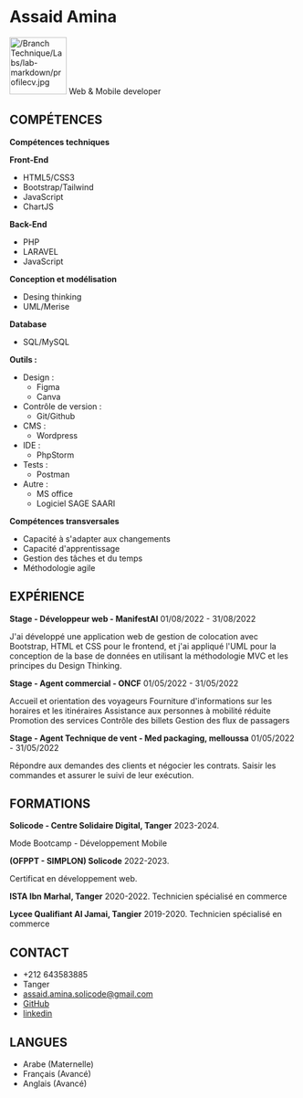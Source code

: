 
# Assaid Amina
<img src="profile" alt="/Branch Technique/Labs/lab-markdown/profilecv.jpg" width="100">
Web & Mobile developer

## COMPÉTENCES

**Compétences techniques**

**Front-End**
* HTML5/CSS3
* Bootstrap/Tailwind
* JavaScript
* ChartJS

**Back-End**
* PHP
* LARAVEL
* JavaScript
  
**Conception et modélisation**
* Desing thinking
* UML/Merise

**Database**
* SQL/MySQL

**Outils :**
- Design :
  * Figma
  * Canva
- Contrôle de version :
  * Git/Github
- CMS :
  * Wordpress
- IDE : 
  * PhpStorm
- Tests : 
  * Postman
- Autre : 
  * MS office
  * Logiciel SAGE SAARI






**Compétences transversales**

* Capacité à s'adapter aux changements
* Capacité d'apprentissage
* Gestion des tâches et du temps
* Méthodologie agile 


## EXPÉRIENCE

**Stage - Développeur web - ManifestAI** 01/08/2022 - 31/08/2022

J'ai développé une application web de gestion de colocation avec Bootstrap, HTML et CSS pour le frontend, et j'ai appliqué l'UML pour la conception de la base de données en utilisant la méthodologie MVC et les principes du Design Thinking.

**Stage - Agent commercial - ONCF** 01/05/2022 - 31/05/2022

Accueil et orientation des voyageurs Fourniture d'informations sur les horaires et les itinéraires Assistance aux personnes à mobilité réduite Promotion des services Contrôle des billets Gestion des flux de passagers

**Stage - Agent Technique de vent - Med packaging, melloussa** 01/05/2022 - 31/05/2022

Répondre aux demandes des clients et négocier les contrats.
Saisir les commandes et assurer le suivi de leur exécution.






## FORMATIONS

**Solicode - Centre Solidaire Digital, Tanger** 2023-2024.

Mode Bootcamp - Développement Mobile

**(OFPPT - SIMPLON) Solicode**  2022-2023.

Certificat en développement web.

**ISTA Ibn Marhal, Tanger**  2020-2022.
Technicien spécialisé en commerce

**Lycee Qualifiant Al Jamai, Tangier**  2019-2020.
Technicien spécialisé en commerce




## CONTACT

- +212 643583885
- Tanger
- assaid.amina.solicode@gmail.com
- [GitHub](https://github.com/aminaassaid1)
- [linkedin](https://www.linkedin.com/in/amina-assaid-943989252/)

## LANGUES
* Arabe (Maternelle)
* Français (Avancé)
* Anglais (Avancé)
